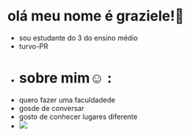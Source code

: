 # olá meu nome é graziele!💖
- sou estudante do 3 do ensino médio
- turvo-PR
- # sobre mim☺️ :
- quero fazer uma faculdadede
- gosde de conversar
- gosto de conhecer lugares diferente
- ![](https://encrypted-tbn0.gstatic.com/images?q=tbn:ANd9GcTDGThz-ZLhyv5MplmCOf6e54lRUuxluNf_mw&s)
